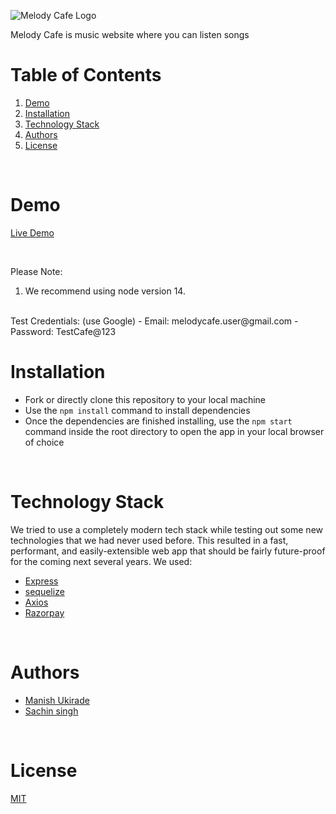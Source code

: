 ![Melody Cafe Logo](https://i.ibb.co/JddDDyM/The-Melody-Cafe-Logo.gif)

Melody Cafe is music website where you can listen songs 
<br/>

# Table of Contents

1. [Demo](#demo)
2. [Installation](#installation)
3. [Technology Stack](#technology-stack)
4. [Authors](#authors)
5. [License](#license)

<br/>

# Demo

[Live Demo](https://master.d2kw5hl91dwpos.amplifyapp.com)

<br/>

Please Note:

1. We recommend using node version 14.

<br/>
Test Credentials:
   (use Google)
  - Email: melodycafe.user@gmail.com
  - Password: TestCafe@123


# Installation

- Fork or directly clone this repository to your local machine
- Use the `npm install` command to install dependencies
- Once the dependencies are finished installing, use the `npm start` command inside the root directory to open the app in your local browser of choice

<br/>

# Technology Stack

We tried to use a completely modern tech stack while testing out some new technologies that we had never used before. This resulted in a fast, performant, and easily-extensible web app that should be fairly future-proof for the coming next several years. We used:

- [Express](https://expressjs.com/)
- [sequelize](https://sequelize.org/master/)
- [Axios](https://axios-http.com/docs/intro)
- [Razorpay]('https://razorpay.com/docs/payment-gateway/web-integration/standard/')

<br/>

# Authors

- [Manish Ukirade](https://github.com/MANISHUKIRADE/)
- [Sachin  singh](https://github.com/sachin2323)

<br/>

# License

[MIT](https://opensource.org/licenses/MIT)